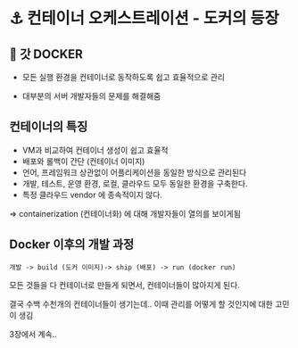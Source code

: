 # ⚓️ 컨테이너 오케스트레이션 - 도커의 등장


## 🐳  갓 DOCKER 

- 모든 실행 환경을 컨테이너로 동작하도록 쉽고 효율적으로 관리

- 대부분의 서버 개발자들의 문제를 해결해줌


## 컨테이너의 특징

- VM과 비교하여 컨테이너 생성이 쉽고 효율적
- 배포와 롤백이 간단 (컨테이너 이미지)
- 언어, 프레임워크 상관없이 어플리케이션을 동일한 방식으로 관리된다
- 개발, 테스트, 운영 환경, 로컬, 클라우드 모두 동일한 환경을 구축한다.
- 특정 클라우드 vendor 에 종속적이지 않다. 

=> containerization (컨테이너화) 에 대해 개발자들이 열의를 보이게됨


## Docker 이후의 개발 과정


``개발 -> build (도커 이미지)-> ship (배포) -> run (docker run)``

모든 것들을 다 컨테이너로 만들게 되면서,
컨테이너들이 많아지게 된다. 

결국 수백 수천개의 컨테이너들이 생기는데.. 이때 관리를 어떻게 할 것인지에 대한 고민이 생김


3장에서 계속..